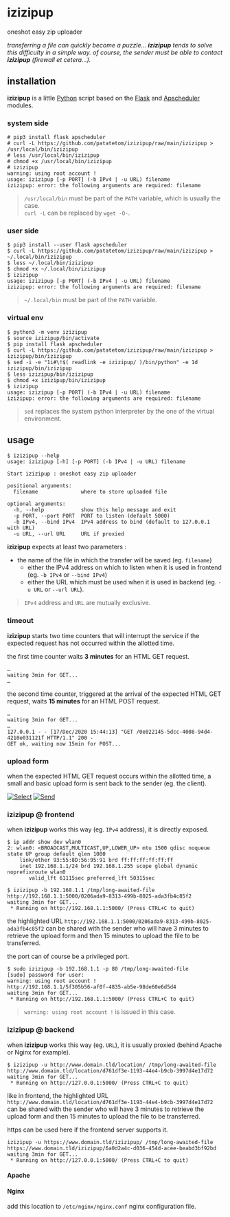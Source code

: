 # izizipup

oneshot easy zip uploader

_transferring a file can quickly become a puzzle... **izizipup** tends to solve this difficulty in a simple way._
_of course, the sender must be able to contact **izizipup** (firewall et cetera...)._



## installation

**izizipup** is a little [Python](https://www.python.org/) script based on the [Flask](https://palletsprojects.com/p/flask/) and [Apscheduler](https://apscheduler.readthedocs.io/) modules.


### system side

```
# pip3 install flask apscheduler
# curl -L https://github.com/patatetom/izizipup/raw/main/izizipup > /usr/local/bin/izizipup
# less /usr/local/bin/izizipup
# chmod +x /usr/local/bin/izizipup
# izizipup
warning: using root account !
usage: izizipup [-p PORT] (-b IPv4 | -u URL) filename
izizipup: error: the following arguments are required: filename
```

> `/usr/local/bin` must be part of the `PATH` variable, which is usually the case.<br/>`curl -L` can be replaced by `wget -O-`.


### user side

```
$ pip3 install --user flask apscheduler
$ curl -L https://github.com/patatetom/izizipup/raw/main/izizipup > ~/.local/bin/izizipup
$ less ~/.local/bin/izizipup
$ chmod +x ~/.local/bin/izizipup
$ izizipup
usage: izizipup [-p PORT] (-b IPv4 | -u URL) filename
izizipup: error: the following arguments are required: filename
```

> `~/.local/bin` must be part of the `PATH` variable.


### virtual env

```
$ python3 -m venv izizipup
$ source izizipup/bin/activate
$ pip install flask apscheduler
$ curl -L https://github.com/patatetom/izizipup/raw/main/izizipup > izizipup/bin/izizipup
$ sed -i -e "1i#\!$( readlink -e izizipup/ )/bin/python" -e 1d izizipup/bin/izizipup
$ less izizipup/bin/izizipup
$ chmod +x izizipup/bin/izizipup
$ izizipup
usage: izizipup [-p PORT] (-b IPv4 | -u URL) filename
izizipup: error: the following arguments are required: filename
```

> `sed` replaces the system python interpreter by the one of the virtual environment.



## usage

```
$ izizipup --help
usage: izizipup [-h] [-p PORT] (-b IPv4 | -u URL) filename

Start izizipup : oneshot easy zip uploader

positional arguments:
  filename              where to store uploaded file

optional arguments:
  -h, --help            show this help message and exit
  -p PORT, --port PORT  PORT to listen (default 5000)
  -b IPv4, --bind IPv4  IPv4 address to bind (default to 127.0.0.1 with URL)
  -u URL, --url URL     URL if proxied
```

**izizipup** expects at least two parameters :
- the name of the file in which the transfer will be saved (eg. `filename`)
  - either the IPv4 address on which to listen when it is used in frontend (eg. `-b IPv4` or `--bind IPv4`)
  - either the URL which must be used when it is used in backend (eg. `-u URL` or `--url URL`).

> `IPv4` address and `URL` are mutually exclusive.


### timeout

**izizipup** starts two time counters that will interrupt the service if the expected request has not occurred within the allotted time.

the first time counter waits **3 minutes** for an HTML GET request.

```
…
waiting 3min for GET...
…
```

the second time counter, triggered at the arrival of the expected HTML GET request, waits **15 minutes** for an HTML POST request.

```
…
waiting 3min for GET...
…
127.0.0.1 - - [17/Dec/2020 15:44:13] "GET /0e022145-5dcc-4008-94d4-4210e031121f HTTP/1.1" 200 -
GET ok, waiting now 15min for POST...
```


### upload form

when the expected HTML GET request occurs within the allotted time, a small and basic upload form is sent back to the sender (eg. the client).

[![Select](https://img.shields.io/badge/Select%20a%20file-No%20file%20selected-gray?style=social)](README.md#upload-form)
[![Send](https://img.shields.io/badge/Send-%20-gray)](README.md#upload-form)


### izizipup @ frontend

when **izizipup** works this way (eg. `IPv4` address), it is directly exposed.

```
$ ip addr show dev wlan0
2: wlan0: <BROADCAST,MULTICAST,UP,LOWER_UP> mtu 1500 qdisc noqueue state UP group default qlen 1000
    link/ether 93:55:8D:56:95:91 brd ff:ff:ff:ff:ff:ff
    inet 192.168.1.1/24 brd 192.168.1.255 scope global dynamic noprefixroute wlan0
       valid_lft 61115sec preferred_lft 50315sec

$ izizipup -b 192.168.1.1 /tmp/long-awaited-file
http://192.168.1.1:5000/0206ada9-8313-499b-8025-ada3fb4c85f2
waiting 3min for GET...
 * Running on http://192.168.1.1:5000/ (Press CTRL+C to quit)
```

the highlighted URL `http://192.168.1.1:5000/0206ada9-8313-499b-8025-ada3fb4c85f2` can be shared with the sender who will have 3 minutes to retrieve the upload form and then 15 minutes to upload the file to be transferred.

the port can of course be a privileged port.

```
$ sudo izizipup -b 192.168.1.1 -p 80 /tmp/long-awaited-file
[sudo] password for user: 
warning: using root account !
http://192.168.1.1/5f305b56-af0f-4835-ab5e-98de60e6d5d4
waiting 3min for GET...
 * Running on http://192.168.1.1:5000/ (Press CTRL+C to quit)
```

> `warning: using root account !` is issued in this case.


### izizipup @ backend

when **izizipup** works this way (eg. `URL`), it is usually proxied (behind Apache or Nginx for example).

```
$ izizipup -u http://www.domain.tld/location/ /tmp/long-awaited-file
http://www.domain.tld/location/d761df3e-1193-44e4-b9cb-3997d4e17d72
waiting 3min for GET...
 * Running on http://127.0.0.1:5000/ (Press CTRL+C to quit)
```

like in frontend, the highlighted URL `http://www.domain.tld/location/d761df3e-1193-44e4-b9cb-3997d4e17d72` can be shared with the sender who will have 3 minutes to retrieve the upload form and then 15 minutes to upload the file to be transferred.

https can be used here if the frontend server supports it.

```
izizipup -u https://www.domain.tld/izizipup/ /tmp/long-awaited-file
https://www.domain.tld/izizipup/6a0d2a4c-d036-454d-acee-beabd3bf92bd
waiting 3min for GET...
 * Running on http://127.0.0.1:5000/ (Press CTRL+C to quit)
```

#### Apache

#### Nginx

add this location to `/etc/nginx/nginx.conf` nginx configuration file.

```
```
